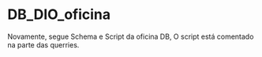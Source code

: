 # DB_DIO_oficina

Novamente, segue Schema e Script da oficina DB,
O script está comentado na parte das querries.
